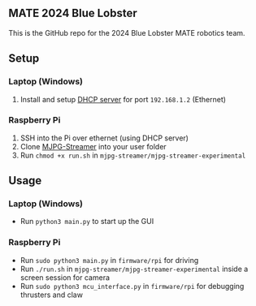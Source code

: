 ## MATE 2024 Blue Lobster
This is the GitHub repo for the 2024 Blue Lobster MATE robotics team.

## Setup
### Laptop (Windows)
1. Install and setup [DHCP server](https://www.dhcpserver.de/) for port `192.168.1.2` (Ethernet)

### Raspberry Pi
1. SSH into the Pi over ethernet (using DHCP server)
2. Clone [MJPG-Streamer](https://github.com/jacksonliam/mjpg-streamer) into your user folder
3. Run `chmod +x run.sh` in `mjpg-streamer/mjpg-streamer-experimental`

## Usage
### Laptop (Windows)
* Run `python3 main.py` to start up the GUI

### Raspberry Pi
* Run `sudo python3 main.py` in `firmware/rpi` for driving
* Run `./run.sh` in `mjpg-streamer/mjpg-streamer-experimental` inside a screen session for camera
* Run `sudo python3 mcu_interface.py` in `firmware/rpi` for debugging thrusters and claw
